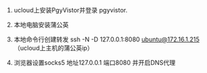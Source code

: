 1. ucloud上安装PgyVistor并登录 pgyvistor.

2. 本地电脑安装蒲公英

3. 本地命令行创建转发 ssh -N -D 127.0.0.1:8080 ubuntu@172.16.1.215      （ucloud上主机的蒲公英ip）

4. 浏览器设置socks5 地址127.0.0.1 端口8080 并开启DNS代理
